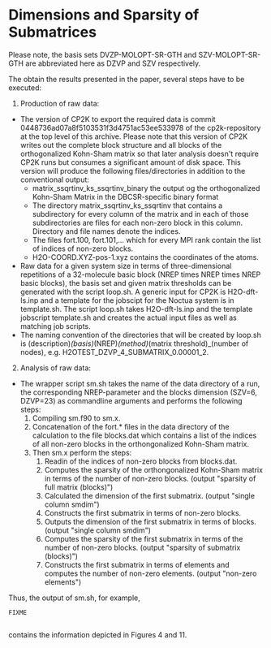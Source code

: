 # Dimensions and Sparsity of Submatrices

Please note, the basis sets DVZP-MOLOPT-SR-GTH and SZV-MOLOPT-SR-GTH are abbreviated here as DZVP and SZV respectively.

The obtain the results presented in the paper, several steps have to be executed:

1. Production of raw data:
  * The version of CP2K to export the required data is commit 0448736ad07a8f5103531f3d4751ac53ee533978 of the cp2k-repository at the top level of this archive. Please note that this version of CP2K writes out the complete block structure and all blocks of the orthogonalized Kohn-Sham matrix so that later analysis doesn't require CP2K runs but consumes a significant amount of disk space. This version will produce the following files/directories in addition to the conventional output:
     * matrix_ssqrtinv_ks_ssqrtinv_binary the output og the orthogonalized Kohn-Sham Matrix in the DBCSR-specific binary format 
     * The directory matrix_ssqrtinv_ks_ssqrtinv that contains a subdirectory for every column of the matrix and in each of those subdirectories are files for each non-zero block in this column. Directory and file names denote the indices.
     * The files fort.100, fort.101,... which for every MPI rank contain the list of indices of non-zero blocks.
     * H2O-COORD.XYZ-pos-1.xyz contains the coordinates of the atoms.
  * Raw data for a given system size in terms of three-dimensional repetitions of a 32-molecule basic block (NREP times NREP times NREP basic blocks), the basis set and given matrix thresholds can be generated with the script loop.sh. A generic input for CP2K is H2O-dft-ls.inp and a template for the jobscipt for the Noctua system is in template.sh. The script loop.sh takes H2O-dft-ls.inp and the template jobscript template.sh and creates the actual input files as well as matching job scripts.
  * The naming convention of the directories that will be created by loop.sh is (description)_(basis)_(NREP)_(method)_(matrix threshold)_(number of nodes), e.g. H2OTEST_DZVP_4_SUBMATRIX_0.00001_2.

2. Analysis of raw data: 
  * The wrapper script sm.sh takes the name of the data directory of a run, the corresponding NREP-parameter and the blocks dimension (SZV=6, DZVP=23) as commandline arguments and performs the following steps:
     1. Compiling sm.f90 to sm.x.
     2. Concatenation of the fort.* files in the data directory of the calculation to the file blocks.dat which contains a list of the indices of all non-zero blocks in the orthongonalized Kohn-Sham matrix.
     3. Then sm.x perform the steps:
        1. Readin of the indices of non-zero blocks from blocks.dat.
        2. Computes the sparsity of the orthongonalized Kohn-Sham matrix in terms of the number of non-zero blocks. (output "sparsity of full matrix (blocks)")
        3. Calculated the dimension of the first submatrix. (output "single column smdim")
        4. Constructs the first submatrix in terms of non-zero blocks.
        5. Outputs the dimension of the first submatrix in terms of blocks. (output "single column smdim")
        6. Computes the sparsity of the first submatrix in terms of the number of non-zero blocks. (output "sparsity of submatrix (blocks)")
        7. Constructs the first submatrix in terms of elements and computes the number of non-zero elements. (output "non-zero elements")

Thus, the output of sm.sh, for example,
```
FIXME


```
contains the information depicted in Figures 4 and 11.
